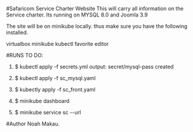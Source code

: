 #Safaricom Service Charter Website
This will carry all information on the Service charter. 
Its running on MYSQL 8.0 and Joomla 3.9

The site will be on minikube locally. thus make sure you have the following installed.

virtualbox
minikube
kubectl
favorite editor

#RUNS TO DO:

1. $ kubectl apply -f secrets.yml
output: secret/mysql-pass created

2. $ kubectl apply -f sc_mysql.yaml
3. $ kubectly apply -f sc_front.yaml

4. $ minikube dashboard

5. $ minikube service sc --url

#Author
Noah Makau.
